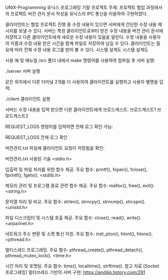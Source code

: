 UNIX-Programming
유닉스 프로그래밍 기말 프로젝트
주제:
프로젝트 협업 과정에서의 프로젝트 버전 관리 문서 작성을 유닉스의 IPC 통신을 이용하여 구현하였다.

클라이언트는 협업 프로젝트 진행 중 수정 내용이 있으면 서버에게 간단한 수정 내용 메시지를 보낼 수 있다.
서버는 특정 클라이언트로부터 받은 수정 내용을 버전 관리 문서에 저장하고 다른 클라이언트에게 새로운 수정 내용이 있음을 알린다.
수정 내용을 사용자의 이름과 수정 내용 받은 시간을 함께 파일로 저장하여 남길 수 있다.
클라이언트는 필요에 따라 전체 수정 내용 로그를 받아 볼 수 있다.
시스템 설계도
시스템 설계도

사용 예 및 매뉴얼
/src 폴더 내에서 make 명령어를 사용하여 컴파일 후 서버 실행:

./server
서버 실행

같은 위치에서 다른 터미널 2개를 더 사용하여 클라이언트를 실행하고 사용자 별명을 입력:

./client
클라이언트 실행

서버는 수정 내용을 입력 받으면 다른 클라이언트에게 브로드캐스트:
브로드캐스트1
브로드캐스트2

REQUEST_LOGS 명령어를 입력하면 전체 로그 확인 가능:

REQUEST_LOGS
전체 로그 확인

버전관리.txt 파일에 클라이언트 요청이 저장됨을 확인:

버전관리.txt
사용된 기술
<stdio.h>

입출력 및 파일 처리를 위한 함수 제공.
주요 함수: printf(), fopen(), fclose(), fprintf(), fgets().
<stdlib.h>

메모리 관리 및 프로그램 종료 관련 함수 제공.
주요 함수: malloc(), free(), exit().
<string.h>

문자열 처리 및 비교.
주요 함수: strlen(), strncpy(), strncmp(), strcspn().
<unistd.h>

파일 디스크립터 및 시스템 호출 제공.
주요 함수: close(), read(), write().
<arpa/inet.h>

네트워크 주소 변환 및 소켓 통신 지원.
주요 함수: inet_pton(), htonl(), htons().
<pthread.h>

멀티스레드 프로그래밍.
주요 함수: pthread_create(), pthread_detach(), pthread_mutex_lock().
<time.h>

시간 처리 및 포맷팅.
주요 함수: time(), localtime(), strftime().
참고 자료
[Socket 프로그래밍] 멀티쓰레드 기반의 서버 구현:
https://andjjip.tistory.com/291
